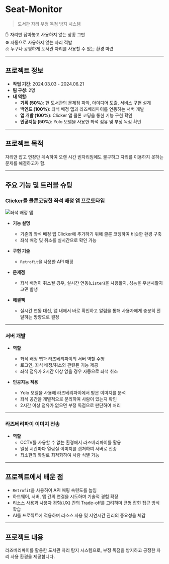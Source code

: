 # Seat-Monitor

> 도서관 자리 부정 독점 방지 시스템

✋ 자리만 잡아놓고 사용하지 않는 상황 그만  
⚙️ 자동으로 사용하지 않는 자리 적발  
⚖️ 누구나 공평하게 도서관 자리를 사용할 수 있는 환경 마련  

---

## 프로젝트 정보

- **작업 기간**: 2024.03.03 - 2024.06.21  
- **팀 구성**: 2명  
- **내 역할**:
  - **기획 (50%)**: 현 도서관의 문제점 파악, 아이디어 도출, 서비스 구현 설계
  - **백엔드 (100%)**: 좌석 배정 앱과 라즈베리파이를 연동하는 서버 개발
  - **앱 개발 (100%)**: Clicker 앱 클론 코딩을 통한 기능 구현 확인
  - **인공지능 (50%)**: Yolo 모델을 사용한 좌석 점유 및 부정 독점 확인

---

## 프로젝트 목적

자리만 잡고 연장만 계속하여 오랜 시간 빈자리임에도 불구하고 자리를 이용하지 못하는 문제를 해결하고자 함.

---

## 주요 기능 및 트러블 슈팅

### Clicker를 클론코딩한 좌석 배정 앱 프로토타입

![좌석 배정 앱](https://prod-files-secure.s3.us-west-2.amazonaws.com/a3e29db4-24e1-4b27-b8f1-6245f33b8a0b/48002df5-3ded-4a29-863a-51ed8e6715b0/image.png)

- **기능 설명**
  - 기존의 좌석 배정 앱 Clicker에 추가하기 위해 클론 코딩하여 비슷한 환경 구축
  - 좌석 배정 및 취소를 실시간으로 확인 가능

- **구현 기술**
  - `Retrofit`을 사용한 API 매핑

- **문제점**
  - 좌석 배정이 취소될 경우, 실시간 연동(`Listen`)을 사용할지, 성능을 우선시할지 고민 발생

- **해결책**
  - 실시간 연동 대신, 앱 내에서 바로 확인하고 알림을 통해 사용자에게 충분히 전달하는 방향으로 결정

---

### 서버 개발

- **역할**
  - 좌석 배정 앱과 라즈베리파이의 서버 역할 수행
  - 로그인, 좌석 배정/취소와 관련된 기능 제공
  - 좌석 점유가 2시간 이상 없을 경우 자동으로 좌석 취소

- **인공지능 적용**
  - Yolo 모델을 사용해 라즈베리파이에서 받은 이미지를 분석
  - 좌석 공간을 개별적으로 분리하여 사람이 있는지 확인
  - 2시간 이상 점유가 없으면 부정 독점으로 판단하여 처리

---

### 라즈베리파이 이미지 전송

- **역할**
  - CCTV를 사용할 수 없는 환경에서 라즈베리파이를 활용
  - 일정 시간마다 열람실 이미지를 캡처하여 서버로 전송
  - 최소한의 화질로 최적화하여 사람 식별 가능

---

## 프로젝트에서 배운 점

- `Retrofit`을 사용하여 API 매핑 숙련도를 높임
- 하드웨어, 서버, 앱 간의 연결을 시도하며 기술적 경험 확장
- 리소스 사용과 사용자 경험(UX) 간의 Trade-off를 고려하며 균형 잡힌 접근 방식 학습
- AI를 프로젝트에 적용하며 리소스 사용 및 지연시간 관리의 중요성을 체감

---

## 프로젝트 내용

라즈베리파이를 활용한 도서관 자리 탐지 시스템으로, 부정 독점을 방지하고 공정한 자리 사용 환경을 제공합니다.

